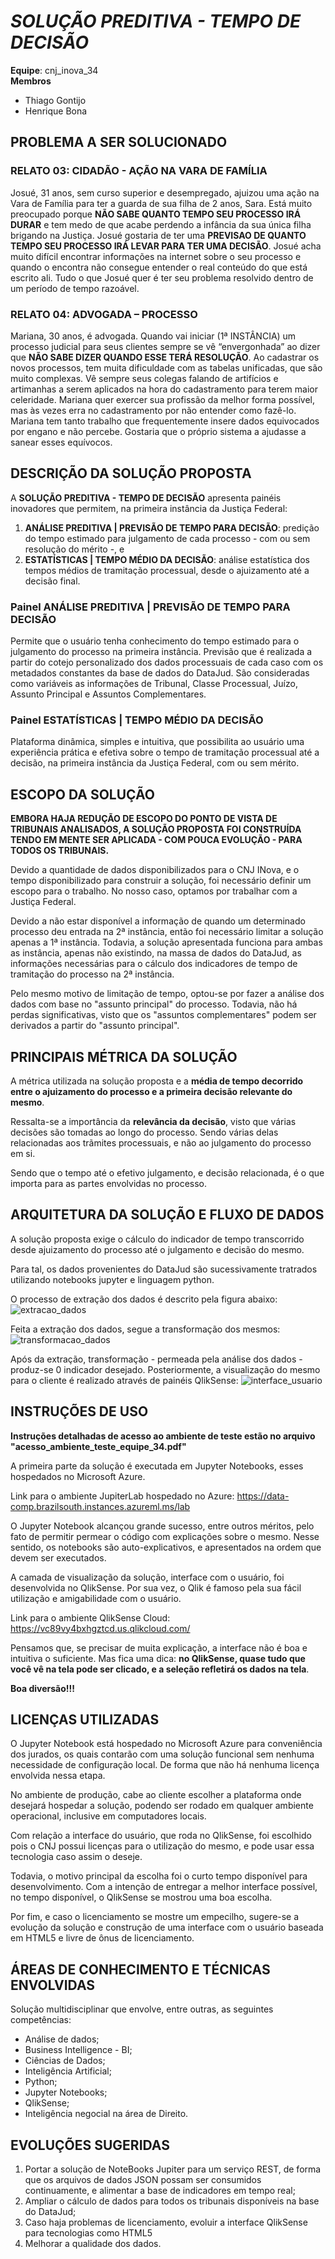 # ***SOLUÇÃO PREDITIVA - TEMPO DE DECISÃO***

**Equipe**: cnj_inova_34  
**Membros**
- Thiago Gontijo
- Henrique Bona

## PROBLEMA A SER SOLUCIONADO
### **RELATO 03: CIDADÃO - AÇÃO NA VARA DE FAMÍLIA**
Josué, 31 anos, sem curso superior e desempregado, ajuizou uma ação na Vara de Família para ter a guarda de sua filha de 2 anos, Sara.
Está muito preocupado porque **NÃO SABE QUANTO TEMPO SEU PROCESSO IRÁ DURAR** e tem medo de que acabe perdendo a infância da sua única filha brigando
na Justiça. Josué gostaria de ter uma **PREVISAO DE QUANTO TEMPO SEU PROCESSO IRÁ LEVAR PARA TER UMA DECISÃO**.
Josué acha muito difícil encontrar informações na internet sobre o seu processo e quando o encontra não consegue entender o real conteúdo do que está escrito ali.
Tudo o que Josué quer é ter seu problema resolvido dentro de um período de tempo razoável.

### **RELATO 04: ADVOGADA – PROCESSO** 
Mariana, 30 anos, é advogada. Quando vai iniciar (1ª INSTÂNCIA) um processo judicial para seus clientes sempre se vê “envergonhada” ao dizer
que **NÃO SABE DIZER QUANDO ESSE TERÁ RESOLUÇÃO**.
Ao cadastrar os novos processos, tem muita dificuldade com as tabelas unificadas, que são muito complexas.
Vê sempre seus colegas falando de artifícios e artimanhas a serem aplicados na hora do cadastramento para terem maior celeridade.
Mariana quer exercer sua profissão da melhor forma possível, mas às vezes erra no cadastramento por não entender como fazê-lo.
Mariana tem tanto trabalho que frequentemente insere dados equivocados por engano e não percebe.
Gostaria que o próprio sistema a ajudasse a sanear esses equívocos.


## DESCRIÇÃO DA SOLUÇÃO PROPOSTA

A **SOLUÇÃO PREDITIVA - TEMPO DE DECISÃO** apresenta painéis inovadores que permitem, na primeira instância da Justiça Federal: 
1. **ANÁLISE PREDITIVA | PREVISÃO DE TEMPO PARA DECISÃO**: predição do tempo estimado para julgamento de cada processo - com ou sem resolução do mérito -, e 
2. **ESTATÍSTICAS | TEMPO MÉDIO DA DECISÃO**: análise estatística dos tempos médios de tramitação processual, desde o ajuizamento até a decisão final.

### Painel ANÁLISE PREDITIVA | PREVISÃO DE TEMPO PARA DECISÃO
Permite que o usuário tenha conhecimento do tempo estimado para o julgamento do processo na primeira instância. 
Previsão que é realizada a partir do cotejo personalizado dos dados processuais de cada caso com os metadados constantes da base de dados do DataJud.
São consideradas como variáveis as informações de Tribunal, Classe Processual, Juízo, Assunto Principal e Assuntos Complementares. 

### Painel ESTATÍSTICAS | TEMPO MÉDIO DA DECISÃO
Plataforma dinâmica, simples e intuitiva, que possibilita ao usuário uma experiência prática e efetiva sobre o tempo de tramitação processual
até a decisão, na primeira instância da Justiça Federal, com ou sem mérito.


## ESCOPO DA SOLUÇÃO

**EMBORA HAJA REDUÇÃO DE ESCOPO DO PONTO DE VISTA DE TRIBUNAIS ANALISADOS, A SOLUÇÃO PROPOSTA FOI CONSTRUÍDA TENDO EM MENTE SER APLICADA - COM POUCA
EVOLUÇÃO - PARA TODOS OS TRIBUNAIS.**

Devido a quantidade de dados disponibilizados para o CNJ INova, e o tempo disponibilizado para construir a solução, foi necessário definir um
escopo para o trabalho. No nosso caso, optamos por trabalhar com a Justiça Federal.

Devido a não estar disponível a informação de quando um determinado processo deu entrada na 2ª instância, então foi necessário limitar a solução
apenas a 1ª instância. Todavia, a solução apresentada funciona para ambas as instância, apenas não existindo, na massa de dados do DataJud, as
informações necessárias para o cálculo dos indicadores de tempo de tramitação do processo na 2ª instância.

Pelo mesmo motivo de limitação de tempo, optou-se por fazer a análise dos dados com base no "assunto principal" do processo. Todavia, não há perdas
significativas, visto que os "assuntos complementares" podem ser derivados a partir do "assunto principal".


## PRINCIPAIS MÉTRICA DA SOLUÇÃO
A métrica utilizada na solução proposta e a **média de tempo decorrido entre o ajuizamento do processo e a primeira decisão relevante do mesmo**.

Ressalta-se a importância da **relevância da decisão**, visto que várias decisões são tomadas ao longo do processo. Sendo várias delas relacionadas aos trãmites processuais, e não ao julgamento do processo em si.

Sendo que o tempo até o efetivo julgamento, e decisão relacionada, é o que importa para as partes envolvidas no processo.


## ARQUITETURA DA SOLUÇÃO E FLUXO DE DADOS
A solução proposta exige o cálculo do indicador de tempo transcorrido desde ajuizamento do processo até o julgamento e decisão do mesmo.

Para tal, os dados provenientes do DataJud são sucessivamente tratrados utilizando notebooks jupyter e linguagem python.

O processo de extração dos dados é descrito pela figura abaixo:
![extracao_dados](https://github.com/cnj-inova-34/cnj_inova_2020/blob/main/imagens/cnj_inova_extracao_dados.png?raw=true)


Feita a extração dos dados, segue a transformação dos mesmos:
![transformacao_dados](https://github.com/cnj-inova-34/cnj_inova_2020/blob/main/imagens/cnj_inova_tranformacao_dados.png?raw=true)


Após da extração, transformação - permeada pela análise dos dados - produz-se 0 indicador desejado. Posteriormente, a visualização do mesmo para o cliente é
realizado através de painéis QlikSense:
![interface_usuario](https://github.com/cnj-inova-34/cnj_inova_2020/blob/main/imagens/cnj_inova_interface_usuario.png?raw=true)


## INSTRUÇÕES DE USO
**Instruções detalhadas de acesso ao ambiente de teste estão no arquivo "acesso_ambiente_teste_equipe_34.pdf"**

A primeira parte da solução é executada em Jupyter Notebooks, esses hospedados no Microsoft Azure.

Link para o ambiente JupiterLab hospedado no Azure: https://data-comp.brazilsouth.instances.azureml.ms/lab

O Jupyter Notebook alcançou grande sucesso, entre outros méritos, pelo fato de permitir permear o código com explicações sobre o mesmo. Nesse sentido, os notebooks são auto-explicativos, e apresentados na ordem que devem ser executados.


A camada de visualização da solução, interface com o usuário, foi desenvolvida no QlikSense. Por sua vez, o Qlik é famoso pela sua fácil utilização e amigabilidade com o usuário.

Link para o ambiente QlikSense Cloud: https://vc89vy4bxhgztcd.us.qlikcloud.com/

Pensamos que, se precisar de muita explicação, a interface não é boa e intuitiva o suficiente. Mas fica uma dica: **no QlikSense, quase tudo que você vê na tela pode ser clicado, e a seleção refletirá os dados na tela**. 

**Boa diversão!!!**


## LICENÇAS UTILIZADAS
O Jupyter Notebook está hospedado no Microsoft Azure para conveniência dos jurados, os quais contarão com uma solução funcional sem nenhuma necessidade de configuração local. De forma que não há nenhuma licença envolvida nessa etapa.

No ambiente de produção, cabe ao cliente escolher a plataforma onde desejará hospedar a solução, podendo ser rodado em qualquer ambiente operacional, inclusive em computadores locais.

Com relação a interface do usuário, que roda no QlikSense, foi escolhido pois o CNJ possui licenças para o utilização do mesmo, e pode usar essa tecnologia caso assim o deseje.

Todavia, o motivo principal da escolha foi o curto tempo disponível para desenvolvimento. Com a intenção de entregar a melhor interface possível, no tempo disponível, o QlikSense se mostrou uma boa escolha.

Por fim, e caso o licenciamento se mostre um empecilho, sugere-se a evolução da solução e construção de uma interface com o usuário baseada em HTML5 e livre de ônus de licenciamento.


## ÁREAS DE CONHECIMENTO E TÉCNICAS ENVOLVIDAS
Solução multidisciplinar que envolve, entre outras, as seguintes competências:
- Análise de dados;
- Business Intelligence - BI;
- Ciências de Dados;
- Inteligência Artificial;
- Python;
- Jupyter Notebooks;
- QlikSense;
- Inteligência negocial na área de Direito.


## EVOLUÇÕES SUGERIDAS

1. Portar a solução de NoteBooks Jupiter para um serviço REST, de forma que os arquivos de dados JSON possam ser consumidos continuamente, e alimentar a base de indicadores em tempo real;
2. Ampliar o cálculo de dados para todos os tribunais disponíveis na base do DataJud;
3. Caso haja problemas de licenciamento, evoluir a interface QlikSense para tecnologias como HTML5
4. Melhorar a qualidade dos dados.
